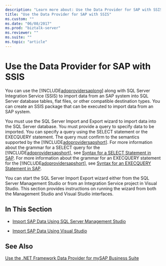 ```yaml
---
description: "Learn more about: Use the Data Provider for SAP with SSIS"
title: "Use the Data Provider for SAP with SSIS"
ms.custom: ""
ms.date: "06/08/2017"
ms.prod: "biztalk-server"
ms.reviewer: ""
ms.suite: ""
ms.topic: "article"
---
```

# Use the Data Provider for SAP with SSIS
You can use the [!INCLUDE[adoprovidersaplong](../../includes/adoprovidersaplong-md.md)] along with SQL Server Integration Service (SSIS) to import data from an SAP system into SQL Server database tables, flat files, or other compatible destination types. You can create an SSIS package that can be executed to import data from an SAP system.  
  
 You must use the SQL Server Import and Export wizard to import data into the SQL Server database. You must provide a query to specify data to be imported. You can specify a query using the SELECT statement or the EXECQUERY statement. The query must confirm to the semantics supported by the [!INCLUDE[adoprovidersapshort](../../includes/adoprovidersapshort-md.md)]. For more information about the grammar for a SELECT query for the [!INCLUDE[adoprovidersapshort](../../includes/adoprovidersapshort-md.md)], see [Syntax for a SELECT Statement in SAP](../../adapters-and-accelerators/adapter-sap/syntax-for-a-select-statement-in-sap.md). For more information about the grammar for an EXECQUERY statement for the [!INCLUDE[adoprovidersapshort](../../includes/adoprovidersapshort-md.md)], see [Syntax for an EXECQUERY Statement in SAP](../../adapters-and-accelerators/adapter-sap/syntax-for-an-execquery-statement-in-sap.md).  
  
 You can start the SQL Server Import Export wizard either from the SQL Server Management Studio or from an Integration Service project in Visual Studio. This section provides instructions on running the wizard from both the Management Studio and Visual Studio interfaces.  
  
## In This Section  
  
-   [Import SAP Data Using SQL Server Management Studio](../../adapters-and-accelerators/adapter-sap/import-sap-data-using-sql-server-management-studio.md)  
  
-   [Import SAP Data Using Visual Studio](../../adapters-and-accelerators/adapter-sap/import-sap-data-using-visual-studio.md)  
  
## See Also  
 [Use the .NET Framework Data Provider for mySAP Business Suite](../../adapters-and-accelerators/adapter-sap/use-the-net-framework-data-provider-for-mysap-business-suite.md)
